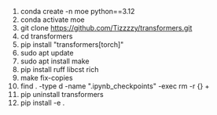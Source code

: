 1. conda create -n moe python==3.12
2. conda activate moe
3. git clone https://github.com/Tizzzzy/transformers.git
4. cd transformers
5. pip install "transformers[torch]"
6. sudo apt update
7. sudo apt install make
8. pip install ruff libcst rich
9. make fix-copies
10. find . -type d -name ".ipynb_checkpoints" -exec rm -r {} +
11. pip uninstall transformers
12. pip install -e .
